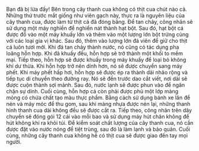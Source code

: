 Bạn đã bị lừa đấy! Bên trong cây thanh cua không có thịt cua chút nào cả. Những thứ trước mắt giống như viên gạch này, thực ra là nguyên liệu của cây thanh cua, được làm từ thịt cá đã đóng băng. Để tan chảy, công nhân sẽ sử dụng một máy nghiền để nghiền nát thành hạt bột. Sau đó, hạt bột cá được đổ vào một máy khuấy lớn và thêm vào một lượng lớn bột trứng cùng với các loại gia vị khác. Sau đó, thêm vào lượng lớn đá viên để giữ cho thịt cá luôn tươi mới. Khi đá tan chảy thành nước, nó cũng có tác dụng pha loãng hỗn hợp. Khi đã khuấy đều, hỗn hợp sẽ trở thành một khối to mềm mại. Tiếp theo, hỗn hợp sẽ được khuấy trong máy khuấy để loại bỏ không khí dư thừa. Khi hỗn hợp trở nên dính hơn, nó sẽ được chuyển sang máy phết. Khi máy phết hấp hơi, hỗn hợp sẽ được ép ra thành dải nhão rộng và tiếp tục di chuyển theo đường ray. Nó sẽ đến trước dao cắt viết, nơi dải sẽ được cuộn thành sợi mảnh. Sau đó, nước lạnh sẽ được phun vào để ngăn chặn sự dính. Cuối cùng, hỗn hợp cá còn phải được phủ một lớp màng mỏng có chứa chất tạo màu thực phẩm. Bằng cách sử dụng bánh xe lăn để nén và máy móc để thu gom, sau khi màng nhựa được nén lại, những thanh hình thanh cua dài không đều sẽ được cắt ra. Tiếp theo, công nhân trên dây chuyền sẽ đóng gói 12 cái vào mỗi bao và sử dụng máy hút chân không để hút không khí ra khỏi túi. Để kiểm soát chất lượng của cây thanh cua, nó cần được đặt vào nước nóng để tiệt trùng, sau đó là làm lạnh và bảo quản. Cuối cùng, những cây thanh cua không hề có thịt cua sẽ được giao đến tay mọi người.